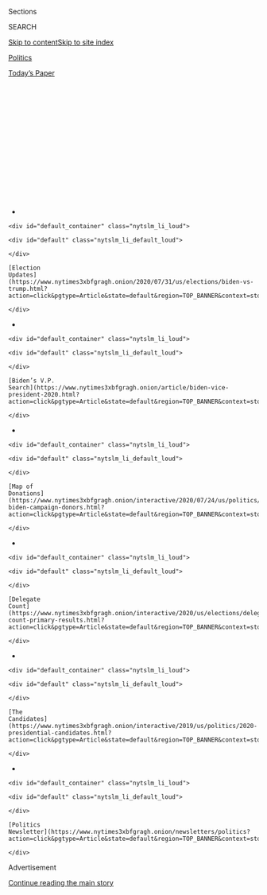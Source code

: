 <div id="app">

<div>

<div>

<div>

<div class="NYTAppHideMasthead css-1q2w90k e1suatyy0">

<div class="section css-ui9rw0 e1suatyy2">

<div class="css-eph4ug er09x8g0">

<div class="css-6n7j50">

</div>

<span class="css-1dv1kvn">Sections</span>

<div class="css-10488qs">

<span class="css-1dv1kvn">SEARCH</span>

</div>

[Skip to content](#site-content)[Skip to site
index](#site-index)

</div>

<div id="masthead-section-label" class="css-1wr3we4 eaxe0e00">

[Politics](https://www.nytimes3xbfgragh.onion/section/politics)

</div>

<div class="css-10698na e1huz5gh0">

</div>

</div>

<div id="masthead-bar-one" class="section hasLinks css-15hmgas e1csuq9d3">

<div class="css-uqyvli e1csuq9d0">

</div>

<div class="css-1uqjmks e1csuq9d1">

</div>

<div class="css-9e9ivx">

[](https://myaccount.nytimes3xbfgragh.onion/auth/login?response_type=cookie&client_id=vi)

</div>

<div class="css-1bvtpon e1csuq9d2">

[Today’s
Paper](https://www.nytimes3xbfgragh.onion/section/todayspaper)

</div>

</div>

</div>

</div>

<div data-aria-hidden="false">

<div id="site-content" data-role="main">

<div>

<div class="css-1aor85t" style="opacity:0.000000001;z-index:-1;visibility:hidden">

<div class="css-1hqnpie">

<div class="css-epjblv">

<span class="css-17xtcya">[Politics](/section/politics)</span><span class="css-x15j1o">|</span><span class="css-fwqvlz">Scientists
Worry About Political Influence Over Coronavirus Vaccine
Project</span>

</div>

<div class="css-k008qs">

<div class="css-1iwv8en">

<span class="css-18z7m18"></span>

<div>

</div>

</div>

<span class="css-1n6z4y">https://nyti.ms/39ML8yC</span>

<div class="css-1705lsu">

<div class="css-4xjgmj">

<div class="css-4skfbu" data-role="toolbar" data-aria-label="Social Media Share buttons, Save button, and Comments Panel with current comment count" data-testid="share-tools">

  - 
  - 
  - 
  - 
    
    <div class="css-6n7j50">
    
    </div>

  - 

</div>

</div>

</div>

</div>

</div>

</div>

<div id="NYT_TOP_BANNER_REGION" class="css-13pd83m">

<div>

<div id="styln-elections-notifications-menu" class="section interactive-content interactive-size-medium css-1edisqu">

<div class="css-17ih8de interactive-body">

<div class="nytslm_innerContainer" data-aria-live="polite">

<div class="nytslm_title">

</div>

  - 
    
    <div id="default_container" class="nytslm_li_loud">
    
    <div id="default" class="nytslm_li_default_loud">
    
    </div>
    
    [Election
    Updates](https://www.nytimes3xbfgragh.onion/2020/07/31/us/elections/biden-vs-trump.html?action=click&pgtype=Article&state=default&region=TOP_BANNER&context=storylines_menu)
    
    </div>

  - 
    
    <div id="default_container" class="nytslm_li_loud">
    
    <div id="default" class="nytslm_li_default_loud">
    
    </div>
    
    [Biden’s V.P.
    Search](https://www.nytimes3xbfgragh.onion/article/biden-vice-president-2020.html?action=click&pgtype=Article&state=default&region=TOP_BANNER&context=storylines_menu)
    
    </div>

  - 
    
    <div id="default_container" class="nytslm_li_loud">
    
    <div id="default" class="nytslm_li_default_loud">
    
    </div>
    
    [Map of
    Donations](https://www.nytimes3xbfgragh.onion/interactive/2020/07/24/us/politics/trump-biden-campaign-donors.html?action=click&pgtype=Article&state=default&region=TOP_BANNER&context=storylines_menu)
    
    </div>

  - 
    
    <div id="default_container" class="nytslm_li_loud">
    
    <div id="default" class="nytslm_li_default_loud">
    
    </div>
    
    [Delegate
    Count](https://www.nytimes3xbfgragh.onion/interactive/2020/us/elections/delegate-count-primary-results.html?action=click&pgtype=Article&state=default&region=TOP_BANNER&context=storylines_menu)
    
    </div>

  - 
    
    <div id="default_container" class="nytslm_li_loud">
    
    <div id="default" class="nytslm_li_default_loud">
    
    </div>
    
    [The
    Candidates](https://www.nytimes3xbfgragh.onion/interactive/2019/us/politics/2020-presidential-candidates.html?action=click&pgtype=Article&state=default&region=TOP_BANNER&context=storylines_menu)
    
    </div>

  - 
    
    <div id="default_container" class="nytslm_li_loud">
    
    <div id="default" class="nytslm_li_default_loud">
    
    </div>
    
    [Politics
    Newsletter](https://www.nytimes3xbfgragh.onion/newsletters/politics?action=click&pgtype=Article&state=default&region=TOP_BANNER&context=storylines_menu)
    
    </div>

</div>

</div>

</div>

</div>

</div>

<div id="top-wrapper" class="css-1sy8kpn">

<div id="top-slug" class="css-l9onyx">

Advertisement

</div>

[Continue reading the main
story](#after-top)

<div class="ad top-wrapper" style="text-align:center;height:100%;display:block;min-height:250px">

<div id="top" class="place-ad" data-position="top" data-size-key="top">

</div>

</div>

<div id="after-top">

</div>

</div>

<div>

<div id="sponsor-wrapper" class="css-1hyfx7x">

<div id="sponsor-slug" class="css-19vbshk">

Supported by

</div>

[Continue reading the main
story](#after-sponsor)

<div id="sponsor" class="ad sponsor-wrapper" style="text-align:center;height:100%;display:block">

</div>

<div id="after-sponsor">

</div>

</div>

<div class="css-186x18t">

</div>

<div class="css-1vkm6nb ehdk2mb0">

# Scientists Worry About Political Influence Over Coronavirus Vaccine Project

</div>

Operation Warp Speed has moved along at a rapid clip. But some people
involved in the process fear pressure to deliver an October surprise for
President Trump.

<div class="css-79elbk" data-testid="photoviewer-wrapper">

<div class="css-z3e15g" data-testid="photoviewer-wrapper-hidden">

</div>

<div class="css-1a48zt4 ehw59r15" data-testid="photoviewer-children">

![<span class="css-16f3y1r e13ogyst0" data-aria-hidden="true">President
Trump has been relentlessly promoting the administration’s vaccine
efforts, including during an appearance at a biotechnology laboratory in
North Carolina last
week.</span><span class="css-cnj6d5 e1z0qqy90" itemprop="copyrightHolder"><span class="css-1ly73wi e1tej78p0">Credit...</span><span><span>Anna
Moneymaker for The New York
Times</span></span></span>](https://static01.graylady3jvrrxbe.onion/images/2020/08/02/us/politics/02dc-virus-vaccine-trump/02dc-virus-vaccine-trump-articleLarge.jpg?quality=75&auto=webp&disable=upscale)

</div>

</div>

<div class="css-18e8msd">

<div class="css-vp77d3 epjyd6m0">

<div class="css-1baulvz">

By [<span class="css-1baulvz" itemprop="name">Sharon
LaFraniere</span>](https://www.nytimes3xbfgragh.onion/by/sharon-lafraniere),
[<span class="css-1baulvz" itemprop="name">Katie
Thomas</span>](https://www.nytimes3xbfgragh.onion/by/katie-thomas),
[<span class="css-1baulvz" itemprop="name">Noah
Weiland</span>](https://www.nytimes3xbfgragh.onion/by/noah-weiland),
[<span class="css-1baulvz" itemprop="name">Peter
Baker</span>](https://www.nytimes3xbfgragh.onion/by/peter-baker) and
[<span class="css-1baulvz last-byline" itemprop="name">Annie
Karni</span>](https://www.nytimes3xbfgragh.onion/by/annie-karni)

</div>

</div>

  - 
    
    <div class="css-ld3wwf e16638kd2">
    
    Aug. 2, 2020Updated <span class="css-epvm6">10:32 p.m.
    ET</span>
    
    </div>

  - 
    
    <div class="css-4xjgmj">
    
    <div class="css-pvvomx" data-role="toolbar" data-aria-label="Social Media Share buttons, Save button, and Comments Panel with current comment count" data-testid="share-tools">
    
      - 
      - 
      - 
      - 
        
        <div class="css-6n7j50">
        
        </div>
    
      - 
    
    </div>
    
    </div>

</div>

</div>

<div class="section meteredContent css-1r7ky0e" name="articleBody" itemprop="articleBody">

<div class="css-1fanzo5 StoryBodyCompanionColumn">

<div class="css-53u6y8">

In April, with hospitals overwhelmed and much of the United States in
lockdown, the Department of Health and Human Services produced a
presentation for the White House arguing that rapid development of a
[coronavirus
vaccine](https://www.nytimes3xbfgragh.onion/interactive/2020/science/coronavirus-vaccine-tracker.html)
was the best hope to control the pandemic.

“DEADLINE: Enable broad access to the public by October 2020**,**” the
first slide read, with the date in bold.

Given that it typically takes years to develop a vaccine, the timetable
for the initiative, called [Operation Warp
Speed](https://www.nytimes3xbfgragh.onion/2020/04/29/us/politics/trump-coronavirus-vaccine-operation-warp-speed.html),
was incredibly ambitious. With tens of thousands dying and tens of
millions out of work, the crisis demanded an all-out public-private
response, with the government supplying billions of dollars to
pharmaceutical and biotechnology companies, providing logistical support
and cutting through red tape.

It escaped no one that the proposed deadline also intersected nicely
with President Trump’s need to curb the virus before the election in
November.

</div>

</div>

<div class="css-1fanzo5 StoryBodyCompanionColumn">

<div class="css-53u6y8">

The ensuing race for a vaccine — in the middle of a campaign in which
the president’s handling of the pandemic is the key issue after he has
spent his time in office [undermining
science](https://www.nytimes3xbfgragh.onion/2020/04/28/climate/trump-coronavirus-climate-science.html)
and [the expertise of the federal
bureaucracy](https://www.nytimes3xbfgragh.onion/2020/07/09/climate/trump-hurricane-dorian-noaa.html)
— is now testing the system set up to ensure safe and effective drugs to
a degree never before seen.

Under constant pressure from a White House anxious for good news and a
public desperate for a silver bullet to end the crisis, the government’s
researchers are fearful of political intervention in the coming months
and are struggling to ensure that the government maintains the right
balance between speed and rigorous regulation, according to interviews
with administration officials, federal scientists and outside experts.

Even in a less politically charged environment, there would be a fraught
debate about how much to accelerate the process of trials and approval.
The longer that vaccines are tested before being released, the likelier
they are to be safe and effective.

But with 1,000 people dying each day in the United States, [schools
finding it difficult to
reopen](https://www.nytimes3xbfgragh.onion/interactive/2020/07/31/us/coronavirus-school-reopening-risk.html)
and the [deep
recession](https://www.nytimes3xbfgragh.onion/2020/07/30/business/economy/q2-gdp-coronavirus-economy.html)
inflicting economic pain across the country, the desire to find a way to
return to normal life is powerful and transcends partisan politics and
borders. On Sunday, Russia
[announced](https://www.nytimes3xbfgragh.onion/2020/08/02/world/europe/russia-trials-vaccine-October.html)
that it planned to start a nationwide inoculation campaign in October
with a vaccine that had yet to complete clinical trials, the latest
evidence of the global potential for cutting corners.

Despite concerted efforts by the Trump administration and a bevy of
pharmaceutical companies it is working with, the original October target
has slipped, with the administration now pushing to have hundreds of
millions of doses available by the end of the year or early 2021.

</div>

</div>

<div class="css-1fanzo5 StoryBodyCompanionColumn">

<div class="css-53u6y8">

But experts inside and outside the government still say they fear the
White House will push the Food and Drug Administration to overlook
insufficient data and give at least limited emergency approval to a
vaccine, perhaps for use by specific groups like front-line health care
workers, before the vote on Nov. 3.

“There are a lot of people on the inside of this process who are very
nervous about whether the administration is going to reach their hand
into the Warp Speed bucket, pull out one or two or three vaccines, and
say, ‘We’ve tested it on a few thousand people, it looks safe, and now
we are going to roll it out,’” said Dr. Paul A. Offit of the University
of Pennsylvania, who is a member of the Food and Drug Administration’s
vaccine advisory committee.

“They are really worried about that,” he added. “And they should be.”

Mr. Trump relentlessly touts progress toward a vaccine, raising hopes of
quick approval. [Touring a North Carolina biotechnology
lab](https://www.nytimes3xbfgragh.onion/video/us/100000007258794/trump-boasts-vaccine-progress-north-carolina.html)
last week, he vowed to “deliver a vaccine in record time.” In [a
tweet](https://twitter.com/realdonaldtrump/status/1283566319405797378)
last month, he explicitly tied vaccines to his re-election hopes.

</div>

</div>

<div class="css-79elbk" data-testid="photoviewer-wrapper">

<div class="css-z3e15g" data-testid="photoviewer-wrapper-hidden">

</div>

<div class="css-1a48zt4 ehw59r15" data-testid="photoviewer-children">

![<span class="css-16f3y1r e13ogyst0" data-aria-hidden="true">The
administration is providing billions of dollars in aid to pharmaceutical
and biotechnology
companies.</span><span class="css-cnj6d5 e1z0qqy90" itemprop="copyrightHolder"><span class="css-1ly73wi e1tej78p0">Credit...</span><span>Hans
Pennink/Associated
Press</span></span>](https://static01.graylady3jvrrxbe.onion/images/2020/08/02/us/politics/02dc-virus-vaccine/merlin_174998298_fafae08f-3300-4d48-b24e-863359750565-articleLarge.jpg?quality=75&auto=webp&disable=upscale)

</div>

</div>

<div class="css-1fanzo5 StoryBodyCompanionColumn">

<div class="css-53u6y8">

On a campaign call with supporters in Pennsylvania on Sunday evening,
Mr. Trump said the “F.D.A. has been great, at my instruction,” and he
again raised hopes of rapid
progress.

<div id="NYT_MAIN_CONTENT_1_REGION" class="css-9tf9ac">

<div>

<div id="styln-nfldraft-updates-block" class="section interactive-content interactive-size-medium css-1ftcdic">

<div class="css-17ih8de interactive-body">

<div id="styln-briefing-block" data-asset-id="">

<div class="briefing-block-header-section">

# [Latest Updates: 2020 Election](https://www.nytimes3xbfgragh.onion/2020/07/31/us/elections/biden-vs-trump.html?action=click&pgtype=Article&state=default&region=MAIN_CONTENT_1&context=storylines_live_updates)

<div class="briefing-block-ts">

Updated 2020-08-01T01:26:45.732Z

</div>

</div>

  - [Kamala Harris, a top vice-presidential contender, confronts double
    standards.](https://www.nytimes3xbfgragh.onion/2020/07/31/us/elections/biden-vs-trump.html?action=click&pgtype=Article&state=default&region=MAIN_CONTENT_1&context=storylines_live_updates#link-29fdff45)
  - [Karen Bass and Susan Rice are rising on Biden’s vice-presidential
    shortlist.](https://www.nytimes3xbfgragh.onion/2020/07/31/us/elections/biden-vs-trump.html?action=click&pgtype=Article&state=default&region=MAIN_CONTENT_1&context=storylines_live_updates#link-13ec3d9c)
  - [Trump says Russian bounties to kill U.S. troops ‘never took
    place.’](https://www.nytimes3xbfgragh.onion/2020/07/31/us/elections/biden-vs-trump.html?action=click&pgtype=Article&state=default&region=MAIN_CONTENT_1&context=storylines_live_updates#link-49e9a016)

<div class="briefing-block-footer">

<div class="briefing-block-footer-meta">

[See more
updates](https://www.nytimes3xbfgragh.onion/2020/07/31/us/elections/biden-vs-trump.html?action=click&pgtype=Article&state=default&region=MAIN_CONTENT_1&context=storylines_live_updates)

</div>

</div>

</div>

</div>

</div>

</div>

</div>

“We expect to have a vaccine available very, very early before the end
of the year, far ahead of schedule,” he said. “We’re very close to
having that finalized.”

The president’s son-in-law and senior adviser, Jared Kushner, who is
helping to steer the re-election campaign from the White House, is a
regular participant in meetings of a board formed to oversee the vaccine
effort.

</div>

</div>

<div class="css-1fanzo5 StoryBodyCompanionColumn">

<div class="css-53u6y8">

While White House officials do not specifically mention the election
during the board’s discussions, people familiar with the conversations
say they ask regularly about October, a date that hangs over the effort.
Trump campaign advisers privately call a pre-election vaccine “the holy
grail.”

The Food and Drug Administration’s approval of a new vaccine is
typically an exhaustive process, where agency employees meticulously go
through data from clinical trials to review whether the vaccine is both
safe and effective. The threshold for approving vaccines is typically
higher than it is for therapeutic drugs because they will be used in
millions of otherwise healthy people, meaning that even rare side
effects could affect many more people than a drug that treats a specific
illness.

An independent advisory panel of outside experts also weighs in, and
while the agency has the power to make its own decision, it typically
follows the advice of its outside panels. The Food and Drug
Administration’s senior regulator has the power to approve or deny
vaccines for emergency use, but that decision could be overridden by the
agency’s top leaders, or by the secretary of health and human services.

White House officials said that Mr. Trump would not distort the vaccine
review process to help his campaign. “The rapid research, development,
trials and eventual distribution of a Covid-19 vaccine is emblematic of
President Trump’s highest priority: the health and safety of the
American people,” said Judd Deere, a White House spokesman. “It has
nothing to do with politics.”

Dr. Anthony S. Fauci, the director of the National Institute of Allergy
and Infectious Diseases, told lawmakers on Friday that he remained
“cautiously optimistic that we will have a vaccine by the end of this
year and as we go into 2021.”

Dr. Stephen Hahn, the commissioner of the Food and Drug Administration,
has not ruled out emergency approval of a vaccine.

“We would consider using an emergency use authorization if we felt that
the risks associated with the vaccine were much lower than the risks of
not having a vaccine,” he told The Journal of the American Medical
Association in an [online
interview](https://www.youtube.com/watch?v=UdmaU2-C_wE&amp;feature=youtu.be).

</div>

</div>

<div class="css-1fanzo5 StoryBodyCompanionColumn">

<div class="css-53u6y8">

He also said regulators would certify that any vaccine would meet the
agency’s rigorous standards, adding, “My job as commissioner is to make
sure to the fullest extent possible that any pressure that comes to the
agency is not reflected downward” onto regulators and scientists
studying the vaccines.

At the same time, a senior administration official refused to promise
that any emergency approval of a vaccine would be vetted through the
Food and Drug Administration’s outside advisory panel of experts,
scheduled to meet on Oct. 22.

[Operation Warp Speed got its start in
April](https://www.nytimes3xbfgragh.onion/2020/04/29/us/politics/trump-coronavirus-vaccine-operation-warp-speed.html),
the brainchild of Dr. Peter Marks, a pencil-thin, bespectacled physician
who leads the regulatory unit at the Food and Drug Administration that
approves vaccines and therapies.

A “Star Trek” fan, Dr. Marks named the initiative Warp Speed and pitched
it in an April 10 phone call to Alex M. Azar II, the secretary of health
and human services, who quickly embraced it. In a follow-up phone call a
few days later, according to a person familiar with the discussions,
several health officials said the October deadline was unrealistic; over
the next few months, officials began publicly citing the end of the year
or early 2021 as a target.

[With his job on the
line](https://www.nytimes3xbfgragh.onion/2020/04/29/us/politics/coronavirus-trump-azar.html),
Mr. Azar, the target of Mr. Trump’s wrath over the
virus[,](https://www.nytimes3xbfgragh.onion/2020/04/29/us/politics/coronavirus-trump-azar.html)
was especially eager to prove his worth to the White House. He teamed up
with Defense Secretary Mark T. Esper, whose department has long
experience with vaccine development and distribution to protect troops.
An expert in complex logistics, Gen. Gustave F. Perna, became the
operation’s chief operating officer.

Mr. Kushner, Dr. Deborah L. Birx, the White House coronavirus
coordinator, and others interviewed Dr. Moncef Slaoui, a pharmaceutical
industry veteran, and orchestrated his appointment as chief scientific
adviser despite concerns within the Food and Drug Administration about
[conflicts of
interest](https://www.nytimes3xbfgragh.onion/2020/07/15/us/politics/vaccine-Slaoui-coronavirus-trump.html)
because of his financial ties to two companies that are developing a
vaccine. Rather than being bothered by the conflict, Mr. Kushner and
others reasoned that it took someone with such industry experience to
oversee the
effort.

</div>

</div>

<div class="css-79elbk" data-testid="photoviewer-wrapper">

<div class="css-z3e15g" data-testid="photoviewer-wrapper-hidden">

</div>

<div class="css-1a48zt4 ehw59r15" data-testid="photoviewer-children">

<div class="css-1xdhyk6 erfvjey0">

<span class="css-1ly73wi e1tej78p0">Image</span>

<div class="css-zjzyr8">

<div data-testid="lazyimage-container" style="height:257.77777777777777px">

</div>

</div>

</div>

<span class="css-16f3y1r e13ogyst0" data-aria-hidden="true">Dr. Deborah
L. Birx and Alex M. Azar II, the health and human services secretary,
are among those overseeing Operation Warp
Speed.</span><span class="css-cnj6d5 e1z0qqy90" itemprop="copyrightHolder"><span class="css-1ly73wi e1tej78p0">Credit...</span><span>Doug
Mills/The New York Times</span></span>

</div>

</div>

<div class="css-1fanzo5 StoryBodyCompanionColumn">

<div class="css-53u6y8">

Dr. Slaoui resigned from the board of Moderna, which has received nearly
$1 billion in federal support to develop a vaccine. But as of May he
still had nearly $10 million of stock in GlaxoSmithKline, a partner with
the French drugmaker Sanofi, which last week signed a $2.1 billion
agreement to produce 100 million doses. Dr. Slaoui, who is working on a
$1 contract, cleared an ethics review by the Department of Health and
Human Services and has said [he is determined to avoid any
conflict](https://www.nytimes3xbfgragh.onion/2020/05/20/health/coronavirus-vaccine-czar.html).

</div>

</div>

<div class="css-1fanzo5 StoryBodyCompanionColumn">

<div class="css-53u6y8">

Shortly after Dr. Slaoui’s appointment, Dr. Marks resigned from the
project he conceived and returned full-time to his post as a senior
regulator at the Food and Drug Administration, where he will be the key
decision maker on whether a vaccine merits approval.

The administration has conducted the vaccine hunt with a focus lacking
in much of the rest of its pandemic response. Contracts have been
executed at a brisk pace. Mobile trailers have been speedily delivered
for experimental doses to be administered. When a company was short on
needles, the Pentagon dispatched planes to deliver supplies within 48
hours.

The pharmaceutical companies are reporting the results of their trials
at regular intervals, accelerating the review process. With the
government paying much of the cost, the companies are beginning the
process of manufacturing millions of doses of vaccine essentially on
spec so that they can be distributed quickly if they secure approval.

The process has [moved at a remarkable
clip](https://www.nytimes3xbfgragh.onion/2020/07/14/health/cornavirus-vaccine-moderna.html).
Two vaccine candidates, one developed by Moderna in conjunction with Dr.
Fauci’s institute and another by Pfizer, last week [began Phase 3
trials](https://www.nytimes3xbfgragh.onion/2020/07/27/health/moderna-vaccine-covid.html),
the final stage of clinical experimentation. Others are expected soon.

In Mr. Azar’s conference room at the Department of Health and Human
Services headquarters, Mr. Kushner and Dr. Birx join meetings with Mr.
Azar, Mr. Esper and others. Mr. Kushner repeatedly pushes the group to
move faster and has deputized two close associates, Brad Smith and Adam
Boehler, to press the case.

The team has sought to ensure that a variety of different types of
potential vaccines are being pursued to increase the chances that at
least one will work. Dr. Birx has been interested in what is known as a
subunit protein vaccine, and at one point called executives at the
biotechnology company Genentech and asked what they could do. (Warp
Speed is now
[working](https://www.nytimes3xbfgragh.onion/2020/07/16/health/coronavirus-vaccine-novavax.html)
with [two
companies](https://www.nytimes3xbfgragh.onion/2020/07/31/health/covid-19-vaccine-sanofi-gsk.html)
pursuing that type of vaccine.)

</div>

</div>

<div class="css-1fanzo5 StoryBodyCompanionColumn">

<div class="css-53u6y8">

Mark Meadows, the White House chief of staff, also talks with
pharmaceutical executives. People briefed on the discussions say the
White House has also pushed for progress by the fall on therapeutics —
drugs to treat people who fall ill to the disease — including the
possibility of an emergency use authorization for one or more of those
drugs. Late last month, Mr. Trump called the chief executive of
Regeneron Pharmaceuticals to check on the progress of a potential
antibody
treatment.

</div>

</div>

<div class="css-79elbk" data-testid="photoviewer-wrapper">

<div class="css-z3e15g" data-testid="photoviewer-wrapper-hidden">

</div>

<div class="css-1a48zt4 ehw59r15" data-testid="photoviewer-children">

<div class="css-1xdhyk6 erfvjey0">

<span class="css-1ly73wi e1tej78p0">Image</span>

<div class="css-zjzyr8">

<div data-testid="lazyimage-container" style="height:257.77777777777777px">

</div>

</div>

</div>

<span class="css-16f3y1r e13ogyst0" data-aria-hidden="true">Dr. Stephen
Hahn, the commissioner of the Food and Drug Administration, oversees the
regulatory approval process for
vaccines.</span><span class="css-cnj6d5 e1z0qqy90" itemprop="copyrightHolder"><span class="css-1ly73wi e1tej78p0">Credit...</span><span>Samuel
Corum for The New York Times</span></span>

</div>

</div>

<div class="css-1fanzo5 StoryBodyCompanionColumn">

<div class="css-53u6y8">

Career officials have assured Dr. Hahn that they would stand behind him
to head off any vaccine decision not based on science. But Dr. Hahn
already lost a measure of credibility with the scientific community for
approving the emergency use of [hydroxychloroquine and
chloroquine](https://www.nytimes3xbfgragh.onion/2020/06/20/health/hydroxychloroquine-coronavirus-trial.html),
two anti-malaria drugs [promoted by the
president](https://www.nytimes3xbfgragh.onion/2020/05/21/us/politics/trump-fact-check-hydroxychloroquine-coronavirus-.html?action=click&module=RelatedLinks&pgtype=Article)
as treatments for the coronavirus over the objections of his public
health advisers. The Food and Drug Administration later [revoked the
authorization](https://www.nytimes3xbfgragh.onion/2020/06/15/health/fda-hydroxychloroquine-malaria.html),
concluding the risks outweighed the benefits.

Scientists have argued that it would be unwise to cut corners on a
vaccine that is to be injected into some 300 million Americans, adding
that a failed effort would [fuel public distrust of vaccines
generally](https://www.nytimes3xbfgragh.onion/2020/07/18/health/coronavirus-anti-vaccine.html).

But a senior White House official, who discussed the matter on the
condition of anonymity, said that it would also be unethical to withhold
an effective vaccine for an extra three or four months while more people
died just to check the boxes of a more routine trial process.

Michael R. Caputo, a spokesman for Mr. Azar, said October was not the
goal.

“Everybody at H.H.S. hopes Operation Warp Speed will achieve 300 million
doses of a safe and effective Covid vaccine for Americans by January
2021,” he said. “We know that’s optimistic. I have never heard mention
of any other timeline, and certainly not from the secretary.”

“Careless talk about career F.D.A. regulators somehow approving an
unsafe and ineffective vaccine just for politics only undermines
confidence in the public health system,” he added.

</div>

</div>

<div class="css-1fanzo5 StoryBodyCompanionColumn">

<div class="css-53u6y8">

It is not clear that a vaccine approval shortly before the election
would be an “October surprise” sufficient to alter the outcome of the
vote. An announcement could give Americans hope that the end is in
sight. But some Republican strategists said that it might not help Mr.
Trump because his opponent, former Vice President Joseph R. Biden Jr.,
the presumptive Democratic nominee, would surely continue the vaccine
process if elected.

“Does it turn everything around for him politically? I don’t know,” said
Sarah Longwell, a conservative strategist and prominent Republican
opponent of Mr. Trump who regularly conducts focus groups and has found
that public attention is more focused on government relief checks and
school reopenings.

“If the vaccine is an October surprise, there’s a lot of other things
that are cutting against” it as a game-changer, she said.

The drug companies find themselves caught in the middle. While eager to
bring products to market as quickly as possible, they face risks in
moving too quickly in order to fit an election calendar, analysts said.

“They are acutely aware of the political dynamic here,” said Rob Smith,
the director of Capital Alpha Partners, a research firm. A vaccine that
flopped would jeopardize their broader business, he said, and it would
not make sense “to take a huge reputational risk not just for your
vaccine but for all the products across your portfolio to benefit the
president politically.”

Dr. Fauci has expressed confidence that the system will hold.

“Historically, the F.D.A. has based their decisions on science,” he told
a House committee last week. “They will do so this time also, I am
certain.”

Maggie Haberman contributed reporting and Kitty Bennett contributed
research.

</div>

</div>

<div>

</div>

</div>

<div>

</div>

<div>

</div>

<div id="NYT_BELOW_MAIN_CONTENT_REGION">

<div>

<div id="STLYN_guide_v1_STYLN_guide_a" class="section css-l08pwh interactive-content interactive-size-medium">

<div class="css-17ih8de interactive-body">

<div class="g-story g-freebird g-max-limit" data-preview-slug="styln-scroll-guide">

</div>

<div id="g-electionguide-id" class="g-electionguide">

<div class="g-electionguide-container">

<div class="g-electionguide-wrapper">

<div class="g-electionguide-logo">

</div>

# Our 2020 Election Guide

Updated July 31, 2020

  - 
    
    -----
    
    ## The Latest
    
      - President Trump’s assault on the Postal Service is intersecting
        with his attacks on mail-in voting. [Voting rights groups say it
        is a recipe for
        disaster.](https://www.nytimes3xbfgragh.onion/2020/07/31/us/politics/trump-usps-mail-delays.html?action=click&pgtype=Article&state=default&region=BELOW_MAIN_CONTENT&context=storylines_guide)

  - 
    
    -----
    
    ## Biden’s V.P. Search
    
      - [Here are 13
        women](https://www.nytimes3xbfgragh.onion/article/biden-vice-president-2020.html?action=click&pgtype=Article&state=default&region=BELOW_MAIN_CONTENT&context=storylines_guide)
        who have been under consideration to be Joe Biden’s running
        mate, and why each might be chosen — and might not be.

  - 
    
    -----
    
    ## Keep Up With Our Coverage
    
      - Get an
        [email](https://www.nytimes3xbfgragh.onion/newsletters/politics?action=click&pgtype=Article&state=default&region=BELOW_MAIN_CONTENT&context=storylines_guide)
        recapping the day’s news
    
    <!-- end list -->
    
      - Download our mobile app on
        [iOS](https://apps.apple.com/us/app/nytimes/id284862083?ls=1&mat_click_id=5c79ae7455014fd1bd66b5610c05b8f2-20191112-16948&referrer=mat_click_id%3D5c79ae7455014fd1bd66b5610c05b8f2-20191112-16948%26link_click_id%3D722930677036718082)
        and
        [Android](http://a.localytics.com/android?id=com.nytimes.android&referrer=utm_source%3Dother_nyt_mobile_web%26utm_medium%3DWeb%2520page%26utm_term%3DGeneral%2520Mobile%2520Page%26utm_campaign%3DNYT%2520Mobile%2520General%2520Page)
        and turn on Breaking News and Politics alerts

</div>

</div>

</div>

</div>

</div>

</div>

</div>

<div>

</div>

<div>

<div id="bottom-wrapper" class="css-1ede5it">

<div id="bottom-slug" class="css-l9onyx">

Advertisement

</div>

[Continue reading the main
story](#after-bottom)

<div id="bottom" class="ad bottom-wrapper" style="text-align:center;height:100%;display:block;min-height:90px">

</div>

<div id="after-bottom">

</div>

</div>

</div>

</div>

</div>

## Site Index

<div>

</div>

## Site Information Navigation

  - [© <span>2020</span> <span>The New York Times
    Company</span>](https://help.nytimes3xbfgragh.onion/hc/en-us/articles/115014792127-Copyright-notice)

<!-- end list -->

  - [NYTCo](https://www.nytco.com/)
  - [Contact
    Us](https://help.nytimes3xbfgragh.onion/hc/en-us/articles/115015385887-Contact-Us)
  - [Work with us](https://www.nytco.com/careers/)
  - [Advertise](https://nytmediakit.com/)
  - [T Brand Studio](http://www.tbrandstudio.com/)
  - [Your Ad
    Choices](https://www.nytimes3xbfgragh.onion/privacy/cookie-policy#how-do-i-manage-trackers)
  - [Privacy](https://www.nytimes3xbfgragh.onion/privacy)
  - [Terms of
    Service](https://help.nytimes3xbfgragh.onion/hc/en-us/articles/115014893428-Terms-of-service)
  - [Terms of
    Sale](https://help.nytimes3xbfgragh.onion/hc/en-us/articles/115014893968-Terms-of-sale)
  - [Site
    Map](https://spiderbites.nytimes3xbfgragh.onion)
  - [Help](https://help.nytimes3xbfgragh.onion/hc/en-us)
  - [Subscriptions](https://www.nytimes3xbfgragh.onion/subscription?campaignId=37WXW)

</div>

</div>

</div>

</div>
